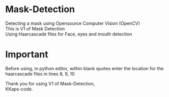 # Mask-Detection
Detecting a mask using Opensource Computer Vision (OpenCV) <br/>
This is V1 of Mask Detection <br/>
Using Haarcascade files for Face, eyes and mouth detection <br/>
# Important
Before using, in python editor, within blank quotes enter the location for the haarcascade files in lines 8, 9, 10<br/>

Thank you for using V1 of Mask-Detection,<br/>
KKaps-code.<br/>
